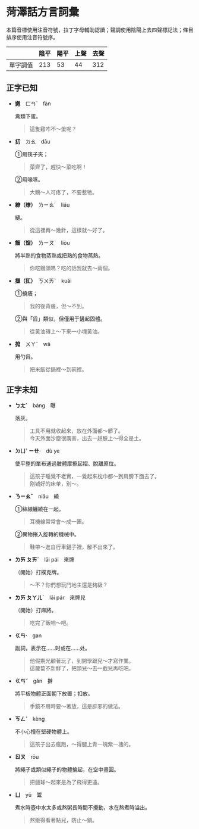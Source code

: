 # 菏澤話方言詞彙

本篇音標使用注音符號，拉丁字母輔助認讀；聲調使用陰陽上去四聲標記法；條目排序使用注音符號序。

||陰平|陽平|上聲|去聲|
|---|---|---|---|---|
|單字調值|213|53|44|312|

## 正字已知

- **嬎**　ㄈㄢˋ　fàn

  禽類下蛋。
  > 這隻雞咋不～蛋呢？

- **㧅**　ㄉㄠ　dāu

  ①用筷子夾；
  > 菜齊了，趕快～菜吃啊！
  
  ②用喙啄。
  > 大鵝～人可疼了，不要惹牠。

- **繚（缭）**　ㄌㄧㄠˊ　liáu

  縫。
  > 從這裡再～幾針，這樣就～好了。

- **餾（馏）**　ㄌㄧㄡˋ　liòu

  將半熟的食物蒸熟或把熟的食物蒸熱。
  > 你吃饅頭嗎？吃的話我就去～兩個。

- **擓（㧟）**　ㄎㄨㄞˇ　kuǎi

  ①撓癢；
  > 我的後背癢，但～不到。

  ②與「舀」類似，但僅用于鏟起固體。
  > 從黃油磚上～下來一小塊黃油。

- **搲**　ㄨㄚˇ　wǎ

  用勺舀。
  > 把米飯從鍋裡～到碗裡。

## 正字未知

- **ㄅㄤˋ**　bàng　曝

  落灰。
  > 工具不用就收起來，放在外面都～髒了。  
    今天外面沙塵很厲害，出去一趟臉上～得全是土。

- **ㄉㄩˋ ㄧㄝ·**　dù ye

  使平整的單布通過肢體摩擦起褶、脫離原位。
  > 這孩子睡覺不老實，一覺起來枕巾都～到肩膀下面去了。  
  > 刚铺好的床单，别～。

- **ㄋㄧㄠˇ**　niǎu　繞

  ①絲線纏繞在一起。
  > 耳機線常常會～成一團。

  ②異物捲入旋轉的機械中。
  > 鞋帶～進自行車鏈子裡，解不出來了。

- **ㄌㄞ ㄆㄞˊ**　lāi pái　來牌

  （開始）打撲克牌。
  > ～不？你們想玩鬥地主還是夠級？

- **ㄌㄞ ㄆㄚㄦˊ**　lāi pár　來牌兒

  （開始）打麻將。
  > 吃完了飯咱～吧。

- **ㄍㄢ·**　gan

  副詞，表示在……时或在……处。
  > 他假期光顧著玩了，到開學跟兒～才寫作業。  
    這蘿蔔不新鮮了，把頭兒～去一截兒再吃吧。

- **ㄍㄢˇ**　gǎn　擀

  將平板物體正面朝下放置；扣放。
  > 手鏡不用時要～著放，這是辟邪的做法。

- **ㄎㄥˋ**　kèng

  不小心撞在堅硬物體上。
  > 這孩子出去瘋跑，～得腿上青一塊紫一塊的。

- **ㄖㄡ**　rōu

  將繩子或類似繩子的物體掄起，在空中畫圓。
  > 把鏈球～起來是為了飛得更遠。

- **ㄩ**　yū　鬻

  煮水時壺中水太多或熬粥長時間不攪動，水在熬煮時溢出。
  > 熬飯得看著點兒，防止～鍋。

